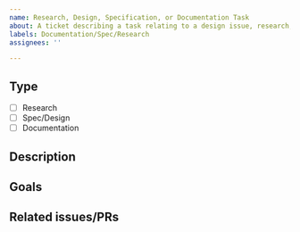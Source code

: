 ```yaml
---
name: Research, Design, Specification, or Documentation Task
about: A ticket describing a task relating to a design issue, research, or addition of documentation.
labels: Documentation/Spec/Research
assignees: ''

---
```

## Type

<!--
Is your ticket related to a specification issue, a design proposal, a research
question or adding further documentation?.

If it is a question, then probably you should be using the question template.

--- Example ---

- [x] Research
- [ ] Spec/Design
- [ ] Documentation

-->
- [ ] Research
- [ ] Spec/Design
- [ ] Documentation

## Description

<!--
A clear and concise description of what the task involves.

--- Example ---

## Description

The specification needs clarification on the type of datum used by the validator.

-->

## Goals

<!--
Describe the goals that will help you achieve the task. Use clear verbs to
describe them.

--- Example ---

## Goals

- [ ] refactor X
- [ ] add Y
- [ ] test Z
- [ ] update X
- [ ] amend Y

-->

## Related issues/PRs

<!--
Add other linked tasks here.
-->
